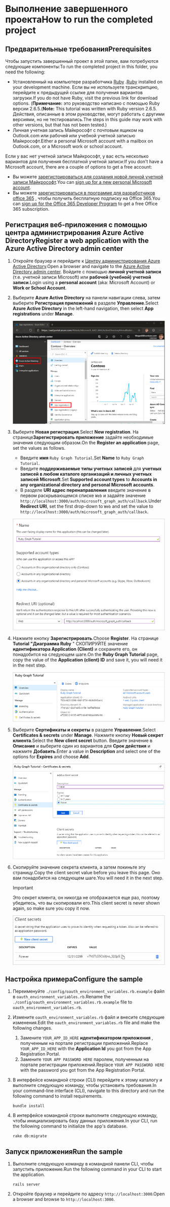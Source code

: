 # <a name="how-to-run-the-completed-project"></a><span data-ttu-id="d3ee4-101">Выполнение завершенного проекта</span><span class="sxs-lookup"><span data-stu-id="d3ee4-101">How to run the completed project</span></span>

## <a name="prerequisites"></a><span data-ttu-id="d3ee4-102">Предварительные требования</span><span class="sxs-lookup"><span data-stu-id="d3ee4-102">Prerequisites</span></span>

<span data-ttu-id="d3ee4-103">Чтобы запустить завершенный проект в этой папке, вам потребуются следующие компоненты:</span><span class="sxs-lookup"><span data-stu-id="d3ee4-103">To run the completed project in this folder, you need the following:</span></span>

- <span data-ttu-id="d3ee4-104">Установленный на компьютере разработчика [Ruby](https://www.ruby-lang.org/en/downloads/) .</span><span class="sxs-lookup"><span data-stu-id="d3ee4-104">[Ruby](https://www.ruby-lang.org/en/downloads/) installed on your development machine.</span></span> <span data-ttu-id="d3ee4-105">Если вы не используете транскрипцию, перейдите к предыдущей ссылке для получения вариантов загрузки.</span><span class="sxs-lookup"><span data-stu-id="d3ee4-105">If you do not have Ruby, visit the previous link for download options.</span></span> <span data-ttu-id="d3ee4-106">(**Примечание:** это руководство написано с помощью Ruby версии 2.6.5.</span><span class="sxs-lookup"><span data-stu-id="d3ee4-106">(**Note:** This tutorial was written with Ruby version 2.6.5.</span></span> <span data-ttu-id="d3ee4-107">Действия, описанные в этом руководстве, могут работать с другими версиями, но не тестировались.</span><span class="sxs-lookup"><span data-stu-id="d3ee4-107">The steps in this guide may work with other versions, but that has not been tested.)</span></span>
- <span data-ttu-id="d3ee4-108">Личная учетная запись Майкрософт с почтовым ящиком на Outlook.com или рабочей или учебной учетной записью Майкрософт.</span><span class="sxs-lookup"><span data-stu-id="d3ee4-108">Either a personal Microsoft account with a mailbox on Outlook.com, or a Microsoft work or school account.</span></span>

<span data-ttu-id="d3ee4-109">Если у вас нет учетной записи Майкрософт, у вас есть несколько вариантов для получения бесплатной учетной записи:</span><span class="sxs-lookup"><span data-stu-id="d3ee4-109">If you don't have a Microsoft account, there are a couple of options to get a free account:</span></span>

- <span data-ttu-id="d3ee4-110">Вы можете [зарегистрироваться для создания новой личной учетной записи Майкрософт](https://signup.live.com/signup?wa=wsignin1.0&rpsnv=12&ct=1454618383&rver=6.4.6456.0&wp=MBI_SSL_SHARED&wreply=https://mail.live.com/default.aspx&id=64855&cbcxt=mai&bk=1454618383&uiflavor=web&uaid=b213a65b4fdc484382b6622b3ecaa547&mkt=E-US&lc=1033&lic=1).</span><span class="sxs-lookup"><span data-stu-id="d3ee4-110">You can [sign up for a new personal Microsoft account](https://signup.live.com/signup?wa=wsignin1.0&rpsnv=12&ct=1454618383&rver=6.4.6456.0&wp=MBI_SSL_SHARED&wreply=https://mail.live.com/default.aspx&id=64855&cbcxt=mai&bk=1454618383&uiflavor=web&uaid=b213a65b4fdc484382b6622b3ecaa547&mkt=E-US&lc=1033&lic=1).</span></span>
- <span data-ttu-id="d3ee4-111">Вы можете [зарегистрироваться в программе для разработчиков office 365](https://developer.microsoft.com/office/dev-program) , чтобы получить бесплатную подписку на Office 365.</span><span class="sxs-lookup"><span data-stu-id="d3ee4-111">You can [sign up for the Office 365 Developer Program](https://developer.microsoft.com/office/dev-program) to get a free Office 365 subscription.</span></span>

## <a name="register-a-web-application-with-the-azure-active-directory-admin-center"></a><span data-ttu-id="d3ee4-112">Регистрация веб-приложения с помощью центра администрирования Azure Active Directory</span><span class="sxs-lookup"><span data-stu-id="d3ee4-112">Register a web application with the Azure Active Directory admin center</span></span>

1. <span data-ttu-id="d3ee4-113">Откройте браузер и перейдите к [Центру администрирования Azure Active Directory](https://aad.portal.azure.com).</span><span class="sxs-lookup"><span data-stu-id="d3ee4-113">Open a browser and navigate to the [Azure Active Directory admin center](https://aad.portal.azure.com).</span></span> <span data-ttu-id="d3ee4-114">Войдите с помощью **личной учетной записи** (т.е. учетной записи Microsoft) или **рабочей (учебной) учетной записи**.</span><span class="sxs-lookup"><span data-stu-id="d3ee4-114">Login using a **personal account** (aka: Microsoft Account) or **Work or School Account**.</span></span>

1. <span data-ttu-id="d3ee4-115">Выберите **Azure Active Directory** на панели навигации слева, затем выберите **Регистрация приложений** в разделе **Управление**.</span><span class="sxs-lookup"><span data-stu-id="d3ee4-115">Select **Azure Active Directory** in the left-hand navigation, then select **App registrations** under **Manage**.</span></span>

    ![<span data-ttu-id="d3ee4-116">Снимок экрана с регистрациями приложений</span><span class="sxs-lookup"><span data-stu-id="d3ee4-116">A screenshot of the App registrations</span></span> ](/tutorial/images/aad-portal-app-registrations.png)

1. <span data-ttu-id="d3ee4-117">Выберите **Новая регистрация**.</span><span class="sxs-lookup"><span data-stu-id="d3ee4-117">Select **New registration**.</span></span> <span data-ttu-id="d3ee4-118">На странице**Зарегистрировать приложение** задайте необходимые значения следующим образом.</span><span class="sxs-lookup"><span data-stu-id="d3ee4-118">On the **Register an application** page, set the values as follows.</span></span>

    - <span data-ttu-id="d3ee4-119">Введите **имя** `Ruby Graph Tutorial`.</span><span class="sxs-lookup"><span data-stu-id="d3ee4-119">Set **Name** to `Ruby Graph Tutorial`.</span></span>
    - <span data-ttu-id="d3ee4-120">Введите **поддерживаемые типы учетных записей** для **учетных записей в любом каталоге организаций и личных учетных записей Microsoft**.</span><span class="sxs-lookup"><span data-stu-id="d3ee4-120">Set **Supported account types** to **Accounts in any organizational directory and personal Microsoft accounts**.</span></span>
    - <span data-ttu-id="d3ee4-121">В разделе **URI адрес перенаправления** введите значение в первом раскрывающемся списке `Web` и задайте значение `http://localhost:3000/auth/microsoft_graph_auth/callback`.</span><span class="sxs-lookup"><span data-stu-id="d3ee4-121">Under **Redirect URI**, set the first drop-down to `Web` and set the value to `http://localhost:3000/auth/microsoft_graph_auth/callback`.</span></span>

    ![Снимок страницы "регистрация приложения"](/tutorial/images/aad-register-an-app.png)

1. <span data-ttu-id="d3ee4-123">Нажмите кнопку **Зарегистрировать**.</span><span class="sxs-lookup"><span data-stu-id="d3ee4-123">Choose **Register**.</span></span> <span data-ttu-id="d3ee4-124">На странице **Tutorial "Диаграмма Ruby** " СКОПИРУЙТЕ значение **идентификатора Application (Client)** и сохраните его, он понадобится на следующем шаге.</span><span class="sxs-lookup"><span data-stu-id="d3ee4-124">On the **Ruby Graph Tutorial** page, copy the value of the **Application (client) ID** and save it, you will need it in the next step.</span></span>

    ![Снимок экрана с ИДЕНТИФИКАТОРом приложения для новой регистрации приложения](/tutorial/images/aad-application-id.png)

1. <span data-ttu-id="d3ee4-126">Выберите **Сертификаты и секреты** в разделе **Управление**.</span><span class="sxs-lookup"><span data-stu-id="d3ee4-126">Select **Certificates & secrets** under **Manage**.</span></span> <span data-ttu-id="d3ee4-127">Нажмите кнопку **Новый секрет клиента**.</span><span class="sxs-lookup"><span data-stu-id="d3ee4-127">Select the **New client secret** button.</span></span> <span data-ttu-id="d3ee4-128">Введите значение в **Описание** и выберите один из вариантов для **Срок действия** и нажмите **Добавить**.</span><span class="sxs-lookup"><span data-stu-id="d3ee4-128">Enter a value in **Description** and select one of the options for **Expires** and choose **Add**.</span></span>

    ![Снимок экрана: диалоговое окно добавления секрета клиента](/tutorial/images/aad-new-client-secret.png)

1. <span data-ttu-id="d3ee4-130">Скопируйте значение секрета клиента, а затем покиньте эту страницу.</span><span class="sxs-lookup"><span data-stu-id="d3ee4-130">Copy the client secret value before you leave this page.</span></span> <span data-ttu-id="d3ee4-131">Оно вам понадобится на следующем шаге.</span><span class="sxs-lookup"><span data-stu-id="d3ee4-131">You will need it in the next step.</span></span>

    > [!IMPORTANT]
    > <span data-ttu-id="d3ee4-132">Это секрет клиента, он никогда не отображается еще раз, поэтому убедитесь, что вы скопировали его.</span><span class="sxs-lookup"><span data-stu-id="d3ee4-132">This client secret is never shown again, so make sure you copy it now.</span></span>

    ![Снимок экрана с недавно добавленным секретом клиента](/tutorial/images/aad-copy-client-secret.png)

## <a name="configure-the-sample"></a><span data-ttu-id="d3ee4-134">Настройка примера</span><span class="sxs-lookup"><span data-stu-id="d3ee4-134">Configure the sample</span></span>

1. <span data-ttu-id="d3ee4-135">Переименуйте `./config/oauth_environment_variables.rb.example` файл в `oauth_environment_variables.rb`.</span><span class="sxs-lookup"><span data-stu-id="d3ee4-135">Rename the `./config/oauth_environment_variables.rb.example` file to `oauth_environment_variables.rb`.</span></span>
1. <span data-ttu-id="d3ee4-136">Измените `oauth_environment_variables.rb` файл и внесите следующие изменения.</span><span class="sxs-lookup"><span data-stu-id="d3ee4-136">Edit the `oauth_environment_variables.rb` file and make the following changes.</span></span>
    1. <span data-ttu-id="d3ee4-137">Замените `YOUR_APP_ID_HERE` **идентификатором приложения** , полученным на портале регистрации приложений.</span><span class="sxs-lookup"><span data-stu-id="d3ee4-137">Replace `YOUR_APP_ID_HERE` with the **Application Id** you got from the App Registration Portal.</span></span>
    1. <span data-ttu-id="d3ee4-138">Замените `YOUR APP PASSWORD HERE` паролем, полученным на портале регистрации приложений.</span><span class="sxs-lookup"><span data-stu-id="d3ee4-138">Replace `YOUR APP PASSWORD HERE` with the password you got from the App Registration Portal.</span></span>
1. <span data-ttu-id="d3ee4-139">В интерфейсе командной строки (CLI) перейдите к этому каталогу и выполните следующую команду, чтобы установить требования.</span><span class="sxs-lookup"><span data-stu-id="d3ee4-139">In your command-line interface (CLI), navigate to this directory and run the following command to install requirements.</span></span>

    ```Shell
    bundle install
    ```

1. <span data-ttu-id="d3ee4-140">В интерфейсе командной строки выполните следующую команду, чтобы инициализировать базу данных приложения.</span><span class="sxs-lookup"><span data-stu-id="d3ee4-140">In your CLI, run the following command to initialize the app's database.</span></span>

    ```Shell
    rake db:migrate
    ```

## <a name="run-the-sample"></a><span data-ttu-id="d3ee4-141">Запуск приложения</span><span class="sxs-lookup"><span data-stu-id="d3ee4-141">Run the sample</span></span>

1. <span data-ttu-id="d3ee4-142">Выполните следующую команду в командной панели CLI, чтобы запустить приложение.</span><span class="sxs-lookup"><span data-stu-id="d3ee4-142">Run the following command in your CLI to start the application.</span></span>

    ```Shell
    rails server
    ```

1. <span data-ttu-id="d3ee4-143">Откройте браузер и перейдите по адресу `http://localhost:3000`.</span><span class="sxs-lookup"><span data-stu-id="d3ee4-143">Open a browser and browse to `http://localhost:3000`.</span></span>
